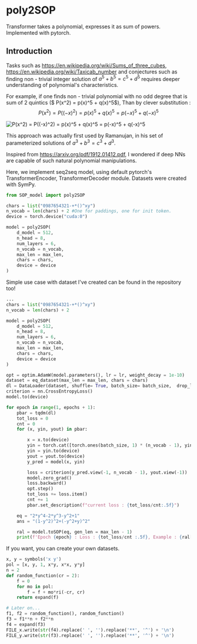 # poly2SOP
Transformer takes a polynomial, expresses it as sum of powers.  Implemented with pytorch.

## Introduction


Tasks such as https://en.wikipedia.org/wiki/Sums_of_three_cubes, https://en.wikipedia.org/wiki/Taxicab_number and conjectures such as finding non - trivial integer solution of $a^5 + b^5 = c^5 + d^5$ requires deeper understanding of polynomial's characteristics. 

For example, if one finds non - trivial polynomial with no odd degree that is sum of 2 quintics ($ P(x^2) = p(x)^5 + q(x)^5$), Than by clever substitution :
$$
P(x^2) = P((-x)^2) = p(x)^5 + q(x)^5 = p(-x)^5 + q(-x)^5
$$

<img src="https://latex.codecogs.com/svg.latex?\Large&space;P(x^2) = P((-x)^2) = p(x)^5 + q(x)^5 = p(-x)^5 + q(-x)^5" title="P(x^2) = P((-x)^2) = p(x)^5 + q(x)^5 = p(-x)^5 + q(-x)^5" />


This approach was actually first used by Ramanujan, in his set of parameterized solutions of $a^3 + b^3 = c^3 +d^3$.

Inspired from https://arxiv.org/pdf/1912.01412.pdf, I wondered if deep NNs are capable of such natural polynomial manipulations.

Here, we implement seq2seq model, using default pytorch's TransformerEncoder, TransformerDecoder module. Datasets were created with SymPy.

```python
from SOP_model import poly2SOP

chars = list("0987654321-+*()^xy")
n_vocab = len(chars) + 2 #One for paddings, one for init token.
device = torch.device("cuda:0")

model = poly2SOP(
    d_model = 512,
    n_head = 8,
    num_layers = 6,
    n_vocab = n_vocab, 
    max_len = max_len, 
    chars = chars,
    device = device
)
```



Simple use case with dataset I've created can be found in the repository too!

```python
...
chars = list("0987654321-+*()^xy")
n_vocab = len(chars) + 2

model = poly2SOP(
    d_model = 512,
    n_head = 8,
    num_layers = 6,
    n_vocab = n_vocab, 
    max_len = max_len, 
    chars = chars,
    device = device
)

opt = optim.AdamW(model.parameters(), lr = lr, weight_decay = 1e-10)
dataset = eq_dataset(max_len = max_len, chars = chars)
dl = DataLoader(dataset, shuffle= True, batch_size= batch_size,  drop_last= True, num_workers = 3)
criterion = nn.CrossEntropyLoss()
model.to(device)

for epoch in range(1, epochs + 1):
    pbar = tqdm(dl)
    tot_loss = 0
    cnt = 0
    for (x, yin, yout) in pbar:

        x = x.to(device)
        yin = torch.cat([torch.ones(batch_size, 1) * (n_vocab - 1), yin], dim = 1).long()
        yin = yin.to(device)
        yout = yout.to(device)
        y_pred = model(x, yin)

        loss = criterion(y_pred.view(-1, n_vocab - 1), yout.view(-1))
        model.zero_grad()
        loss.backward()
        opt.step()
        tot_loss += loss.item()
        cnt += 1
        pbar.set_description(f"current loss : {tot_loss/cnt:.5f}")

    eq = "2*y^4-2*y^3-y^2+1"
    ans = "(1-y^2)^2+(-y^2+y)^2"

    ral = model.toSOP(eq, gen_len = max_len - 1)
    print(f'Epoch {epoch} : Loss : {tot_loss/cnt :.5f}, Example : {ral[0]}')

```



If you want, you can create your own datasets. 



```python
x, y = symbols('x y')
pol = [x, y, 1, x*y, x*x, y*y]
n = 2
def random_function(cr = 2):
    f = 0
    for mo in pol:
        f = f + mo*ri(-cr, cr)
    return expand(f)

# Later on...
f1, f2 = random_function(), random_function()
f3 = f1**n + f2**n
f4 = expand(f3)
FILE_x.write(str(f4).replace(' ', '').replace('**', '^') + '\n')
FILE_y.write(str(f3).replace(' ', '').replace('**', '^') + '\n')

```

